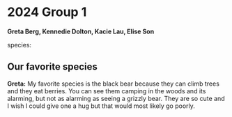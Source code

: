 # 2024 Group 1

**Greta Berg, Kennedie Dolton, Kacie Lau, Elise Son**

species:

## Our favorite species

**Greta:** My favorite species is the black bear because they can climb trees and they eat berries. You can see them camping in the woods and its alarming, but not as alarming as seeing a grizzly bear. They are so cute and I wish I could give one a hug but that would most likely go poorly.
